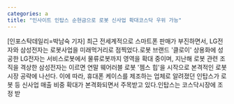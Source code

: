 ```yaml
---
categories: a
title: "인사이트 인탑스 순현금으로 로봇 신사업 확대코스닥 우위 가능"
---
```

[인포스탁데일리=박남숙 기자] 최근 전세계적으로 스마트폰 판매가 부진하면서, LG전자와 삼성전자는 로봇사업을 미래먹거리로 점찍었다.로봇 브랜드 &#39;클로이&#39; 상용화에 성공한 LG전자는 서비스로봇에서 물류로봇까지 영역을 확대 중이며, 지난해 로봇 관련 조직을 격상한 삼성전자는 이르면 연말 웨어러블 로봇 &#39;젬스 힙&#39;을 시작으로 본격적인 로봇시장 공략에 나선다. 이에 따라, 휴대폰 케이스를 제조하는 업체로 알려졌던 인탑스가 로봇 등 신사업 매출 비중 확대가 본격화되면서 주목받고 있다.인탑스는 코스닥시장에 조정 받